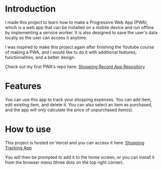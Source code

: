 # Introduction

I made this project to learn how to make a Progressive Web App (PWA), which is a web app that can be installed on a mobile device and run offline by implementing a service worker. It is also designed to save the user's data locally so the user can access it anytime.

I was inspired to make this project again after finishing the Youtube course of making a PWA, and I would like to do it with additional features, functionalities, and a better design.

Check out my first PWA's repo here: [Shopping Record App Repository](https://github.com/vickertan/shoppingapp-pwa)

# Features

You can use this app to track your shopping expenses. You can add item, edit existing item, and delete it. You can also select an item as purchased, and the app will only calculate the price of unpurchased item(s).

# How to use

This project is hosted on Vercel and you can access it here:
[Shopping Tracking App](shoppingtrackingapp.vercel.app)

You will then be prompted to add it to the home screen, or you can install it from the browser menu (three dots on the top right corner).
